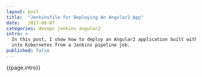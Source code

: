```yaml
---
layout: post
title:  "Jenkinsfile for Deploying An Angular2 App"
date:   2017-08-07
categories: devops jenkins angular2
intro: >
  In this post, I show how to deploy an Angular2 application built with the `ng` CLI tool
  into Kubernetes from a Jenkins pipeline job.
published: false
---
```

{{page.intro}}
